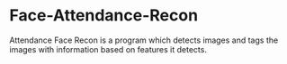 # Face-Attendance-Recon
Attendance Face Recon is a program which detects images and tags the images with information based on features it detects.
